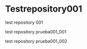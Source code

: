 # Testrepository001
test repository 001

test repository prueba001_001

test repository prueba001_002
